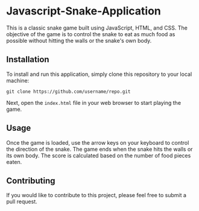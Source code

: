 # Javascript-Snake-Application

This is a classic snake game built using JavaScript, HTML, and CSS. The objective of the game is to control the snake to eat as much food as possible without hitting the walls or the snake's own body.

Installation
------------

To install and run this application, simply clone this repository to your local machine:

`git clone https://github.com/username/repo.git`

Next, open the `index.html` file in your web browser to start playing the game.

Usage
-----

Once the game is loaded, use the arrow keys on your keyboard to control the direction of the snake. The game ends when the snake hits the walls or its own body. The score is calculated based on the number of food pieces eaten.

Contributing
------------

If you would like to contribute to this project, please feel free to submit a pull request.
